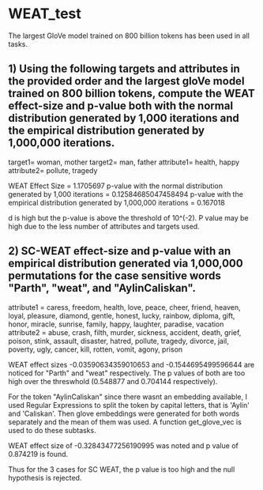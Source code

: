 # WEAT_test
The largest GloVe model trained on 800 billion tokens has been used in all tasks.

## 1) Using the following targets and attributes in the provided order and the largest gloVe model trained on 800 billion tokens, compute the WEAT effect-size and p-value both with the normal distribution generated by 1,000 iterations and the empirical distribution generated by 1,000,000 iterations.

target1= woman, mother
target2= man, father
attribute1= health, happy
attribute2= pollute, tragedy

WEAT Effect Size = 1.1705697
p-value with the normal distribution generated by 1,000 iterations = 0.12584685047458494
p-value with the empirical distribution generated by 1,000,000 iterations = 0.167018

d is high but the p-value is above the threshold of 10^(-2). P value may be high due to the less number of attributes and targets used.

## 2) SC-WEAT effect-size and p-value with an empirical distribution generated via 1,000,000 permutations for the case sensitive words "Parth", "weat", and "AylinCaliskan".

attribute1 = caress, freedom, health, love, peace, cheer, friend, heaven, loyal, pleasure, diamond, gentle, honest, lucky, rainbow, diploma, gift, honor, miracle, sunrise, family, happy, laughter, paradise, vacation
attribute2 = abuse, crash, filth, murder, sickness, accident, death, grief, poison, stink, assault, disaster, hatred, pollute, tragedy, divorce, jail, poverty, ugly, cancer, kill, rotten, vomit, agony, prison

WEAT effect sizes -0.03590634359010653 and -0.1544695499596644 are noticed for "Parth" and "weat" respectively. The p values of both are too high over the threswhold (0.548877 and 0.704144 respectively).

For the token "AylinCaliskan" since there wasnt an embedding available, I used Regular Expressions to split the token by capital letters, that is 'Aylin' and 'Caliskan'. Then glove embeddings were generated for both words separately and the mean of them was used. A function get_glove_vec is used to do these subtasks.

WEAT effect size of -0.32843477256190995 was noted and p value of 0.874219 is found.

Thus for the 3 cases for SC WEAT, the p value is too high and the null hypothesis is rejected.

